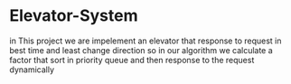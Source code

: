 # Elevator-System
in This project we are impelement an elevator that response to request in best time and least change direction
so in our algorithm we calculate a factor that sort in priority queue and then response to the request dynamically
